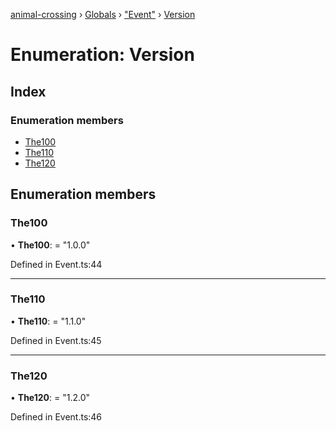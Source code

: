 [animal-crossing](../README.md) › [Globals](../globals.md) › ["Event"](../modules/_event_.md) › [Version](_event_.version.md)

# Enumeration: Version

## Index

### Enumeration members

* [The100](_event_.version.md#the100)
* [The110](_event_.version.md#the110)
* [The120](_event_.version.md#the120)

## Enumeration members

###  The100

• **The100**: = "1.0.0"

Defined in Event.ts:44

___

###  The110

• **The110**: = "1.1.0"

Defined in Event.ts:45

___

###  The120

• **The120**: = "1.2.0"

Defined in Event.ts:46

